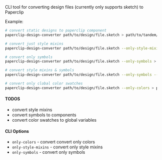CLI tool for converting design files (currently only supports sketch) to Paperclip

Example:

```bash
# convert static designs to paperclip component
paperclip-design-converter path/to/design/file.sketch > path/to/tandem/component.pc

# convert just style mixins
paperclip-design-converter path/to/design/file.sketch --only-style-mixins > path/to/tandem/mixins.pc

# convert only symbols
paperclip-design-converter path/to/design/file.sketch --only-symbols > path/to/tandem/mixins.pc

# convert style mixins & symbols
paperclip-design-converter path/to/design/file.sketch --only-symbols --only-style-mixins > path/to/tandem/mixins.pc

# convert only clobal color swatches
paperclip-design-converter path/to/design/file.sketch --only-colors > path/to/tandem/globals.pc
```

#### TODOS

- convert style mixins
- convert symbols to components
- convert color swatches to global variables

#### CLI Options

- `only-colors` - convert convert only colors
- `only-style-mixins` - convert only style mixins
- `only-symbols` - convert only symbols

####
